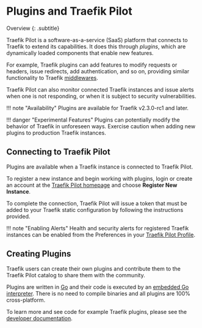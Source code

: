 # Plugins and Traefik Pilot

Overview
{: .subtitle}

Traefik Pilot is a software-as-a-service (SaaS) platform that connects to Traefik to extend its capabilities.
It does this through *plugins*, which are dynamically loaded components that enable new features.

For example, Traefik plugins can add features to modify requests or headers, issue redirects, add authentication, and so on, providing similar functionality to Traefik [middlewares](https://docs.traefik.io/middlewares/overview/).

Traefik Pilot can also monitor connected Traefik instances and issue alerts when one is not responding, or when it is subject to security vulnerabilities.

!!! note "Availability"
    Plugins are available for Traefik v2.3.0-rc1 and later.
    
!!! danger "Experimental Features"
    Plugins can potentially modify the behavior of Traefik in unforeseen ways.
    Exercise caution when adding new plugins to production Traefik instances.

## Connecting to Traefik Pilot

Plugins are available when a Traefik instance is connected to Traefik Pilot.

To register a new instance and begin working with plugins, login or create an account at the [Traefik Pilot homepage](https://pilot.traefik.io) and choose **Register New Instance**.

To complete the connection, Traefik Pilot will issue a token that must be added to your Traefik static configuration by following the instructions provided.

!!! note "Enabling Alerts" 
    Health and security alerts for registered Traefik instances can be enabled from the Preferences in your [Traefik Pilot Profile](https://pilot.traefik.io/profile).

## Creating Plugins

Traefik users can create their own plugins and contribute them to the Traefik Pilot catalog to share them with the community.

Plugins are written in [Go](https://golang.org/) and their code is executed by an [embedded Go interpreter](https://github.com/traefik/yaegi).
There is no need to compile binaries and all plugins are 100% cross-platform.

To learn more and see code for example Traefik plugins, please see the [developer documentation](https://github.com/traefik/plugindemo).
